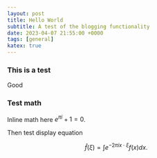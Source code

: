 ```yaml
---
layout: post
title: Hello World
subtitle: A test of the blogging functionality
date: 2023-04-07 21:55:00 +0000
tags: [general]
katex: true
---
```


### This is a test

Good

### Test math

Inline math here $e^{\pi i} + 1 = 0$.

Then test display equation

$$\hat{f}(\xi) = \int e^{-2\pi i x \cdot \xi}f(x) dx.$$

